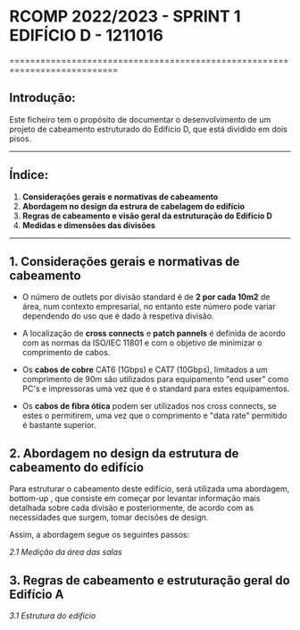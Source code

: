 # RCOMP 2022/2023 - SPRINT 1 EDIFÍCIO D - 1211016 #

===========================================================================

## Introdução: ##
Este ficheiro tem o propósito de documentar o desenvolvimento de um projeto de cabeamento estruturado do Edifício D, que está dividido em dois pisos.

------------------------------------------------------------------------------------------------------------------------------------------------------------

## Índice: ##
1. **Considerações gerais e normativas de cabeamento**
2. **Abordagem no design da estrura de cabelagem do edifício**
3. **Regras de cabeamento e visão geral da estruturação do Edifício D**
4. **Medidas e dimensões das divisões**

------------------------------------------------------------------------------------------------------------------------------------------------------------
## 1. Considerações gerais e normativas de cabeamento ##


* O número de outlets por divisão standard é de **2 por cada 10m2** de área, num contexto empresarial, no entanto este número pode variar dependendo do uso que é dado à respetiva divisão.


* A localização de **cross connects** e **patch pannels** é definida de acordo com as normas da ISO/IEC 11801 e com o objetivo de minimizar o comprimento de cabos.


* Os **cabos de cobre** CAT6 (1Gbps) e CAT7 (10Gbps), limitados a um comprimento de 90m são utilizados para equipamento "end user" como PC's e impressoras uma vez que é o standard para estes equipamentos.


* Os **cabos de fibra ótica** podem ser utilizados nos cross connects, se estes o permitirem, uma vez que o comprimento e "data rate" permitido é bastante superior.

## 2. Abordagem no design da estrutura de cabeamento do edifício ##

 Para estruturar o cabeamento deste edifício, será utilizada uma abordagem, bottom-up ,
 que consiste em começar por levantar informação mais detalhada sobre cada divisão
 e posteriormente, de acordo com as necessidades que surgem, tomar decisões de design.
 
Assim, a abordagem segue os seguintes passos:

_2.1 Medição da área das salas_

## 3. Regras de cabeamento e estruturação geral do Edifício A ##

_3.1 Estrutura do edifício_

